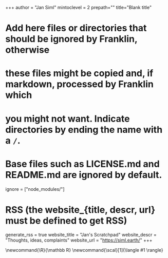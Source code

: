 <!--
Add here global page variables to use throughout your website.
-->
+++
author = "Jan Siml"
mintoclevel = 2
prepath=""
title="Blank title"

# Add here files or directories that should be ignored by Franklin, otherwise
# these files might be copied and, if markdown, processed by Franklin which
# you might not want. Indicate directories by ending the name with a `/`.
# Base files such as LICENSE.md and README.md are ignored by default.
ignore = ["node_modules/"]

# RSS (the website_{title, descr, url} must be defined to get RSS)
generate_rss = true
website_title = "Jan's Scratchpad"
website_descr = "Thoughts, ideas, complaints"
website_url   = "https://siml.earth/"
+++

<!--
Add here global latex commands to use throughout your pages.
-->
\newcommand{\R}{\mathbb R}
\newcommand{\scal}[1]{\langle #1 \rangle}

